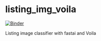 # listing_img_voila

[![Binder](https://mybinder.org/badge_logo.svg)](https://mybinder.org/v2/gh/stanleycai95/listing_img_classification/HEAD?labpath=%2Fvoila%2Frender%2Flisting_img_classifier.ipynb)

Listing image classifier with fastai and Voila
